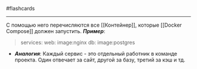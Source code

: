 #flashcards 
***
С помощью него перечисляются все [[Контейнер]], которые [[Docker Compose]] должен запустить.
***Пример***:
>services:
>	web:
>		image:nginx
>	db:
>		image:postgres
- ***Аналогия***: Каждый сервис - это отдельный работник в команде проекта. Один отвечает за сайт, другой за базу, третий за кэш и тд.